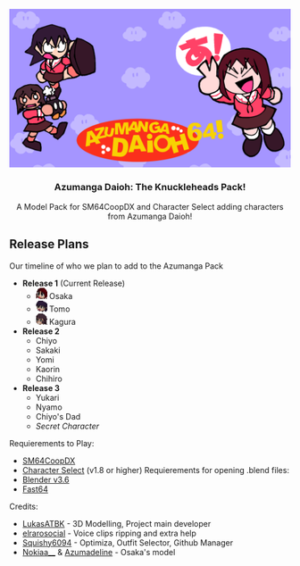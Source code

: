 
<p align=center> <img src="images/azumanga-daioh-main-art.png" width="720"> </p>

### <p align=center>Azumanga Daioh: The Knuckleheads Pack!</p>

 <p align=center>A Model Pack for SM64CoopDX and Character Select adding characters from Azumanga Daioh!</p>
 
## Release Plans

 Our timeline of who we plan to add to the Azumanga Pack

- **Release 1** (Current Release)
    - <img src="textures/osakav2-icon.png" height="20"> Osaka
    - <img src="textures/tomo-icon.png" height="20"> Tomo
    - <img src="textures/kagura-icon.png" height="20"> Kagura
- **Release 2**
    - Chiyo
    - Sakaki
    - Yomi
    - Kaorin
    - Chihiro
- **Release 3**
    - Yukari
    - Nyamo
    - Chiyo's Dad
    - *Secret Character*

Requierements to Play:
- [SM64CoopDX](https://github.com/coop-deluxe/sm64coopdx)
- [Character Select](https://github.com/Squishy6094/character-select-coop) (v1.8 or higher)
Requierements for opening .blend files:
- [Blender v3.6](https://www.blender.org/download/releases/3-6/)
- [Fast64](https://github.com/Fast-64/fast64])

Credits:
- [LukasATBK](https://allmylinks.com/lukasatbk) - 3D Modelling, Project main developer
- [elrarosocial](https://twitter.com/elrarosocial) - Voice clips ripping and extra help
- [Squishy6094](https://github.com/Squishy6094) - Optimiza, Outfit Selector, Github Manager
- [Nokiaa__](https://twitter.com/Nokiaa__) & [Azumadeline](https://twitter.com/azumadeline) - Osaka's model
